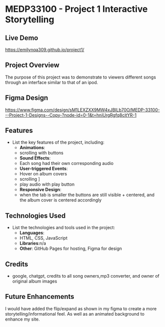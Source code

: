 # MEDP33100 - Project 1 Interactive Storytelling

## Live Demo

https://emilynqa309.github.io/project1/

## Project Overview

The purpose of this project was to demonstrate to viewers different songs through an interface similar to that of an ipod. 


## Figma Design

https://www.figma.com/design/sM1LEXZXX9MW4xJBILb70O/MEDP-33100---Project-1-Designs--Copy-?node-id=0-1&t=hniUrgRgfq8citYR-1

## Features

- List the key features of the project, including:
    - **Animations**:
    - scrolling with buttons
    - **Sound Effects**:
    - Each song had their own corresponding audio
    - **User-triggered Events**:
    - Hover on album covers
    - scrolling ]
    - play audio with play button
    - **Responsive Design**:
    - when the tab is smaller the buttons are still visible + centered, and the album cover is centered accordingly 
## Technologies Used

- List the technologies and tools used in the project:
    - **Languages**:
    -  HTML, CSS, JavaScript
    - **Libraries**:n/a
    - **Other**: GitHub Pages for hosting, Figma for design

## Credits

- google, chatgpt, credits to all song owners,mp3 converter, and owner of original album images

## Future Enhancements

I would have added the flip/expand as shown in my figma to create a more storytelling/informational feel. As well as an animated background to enhance my site.
